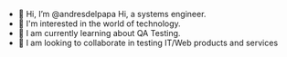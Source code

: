 - 👋 Hi, I’m @andresdelpapa Hi, a systems engineer.
- 👀 I'm interested in the world of technology.
- 🌱 I am currently learning about QA Testing.
- 💞️ I am looking to collaborate in testing IT/Web products and services

<!---
andresdelpapa/andresdelpapa is a ✨ special ✨ repository because its `README.md` (this file) appears on your GitHub profile.
You can click the Preview link to take a look at your changes.
--->
